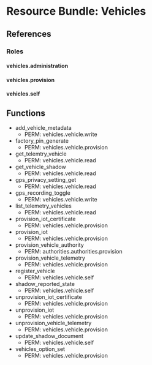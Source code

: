 # Resource Bundle: Vehicles

## References

### Roles

#### vehicles.administration

#### vehicles.provision

#### vehicles.self

## Functions

- add_vehicle_metadata
  - PERM: vehicles.vehicle.write
- factory_pin_generate
  - PERM: vehicles.vehicle.provision
- get_telemtry_vehicle
  - PERM: vehicles.vehicle.read
- get_vehicle_shadow
  - PERM: vehicles.vehicle.read
- gps_privacy_setting_get
  - PERM: vehicles.vehicle.read
- gps_recording_toggle
  - PERM: vehicles.vehicle.write
- list_telemetry_vehicles
  - PERM: vehicles.vehicle.read
- provision_iot_certificate
  - PERM: vehicles.vehicle.provision
- provision_iot
  - PERM: vehicles.vehicle.provision
- provision_vehicle_authority
  - PERM: authorities.authorities.provision
- provision_vehicle_telemetry
  - PERM: vehicles.vehicle.provision
- register_vehicle
  - PERM: vehicles.vehicle.self
- shadow_reported_state
  - PERM: vehicles.vehicle.self
- unprovision_iot_certificate
  - PERM: vehicles.vehicle.provision
- unprovision_iot
  - PERM: vehicles.vehicle.provision
- unprovision_vehicle_telemetry
  - PERM: vehicles.vehicle.provision
- update_shadow_document
  - PERM: vehicles.vehicle.self
- vehicles_option_set
  - PERM: vehicles.vehicle.provision